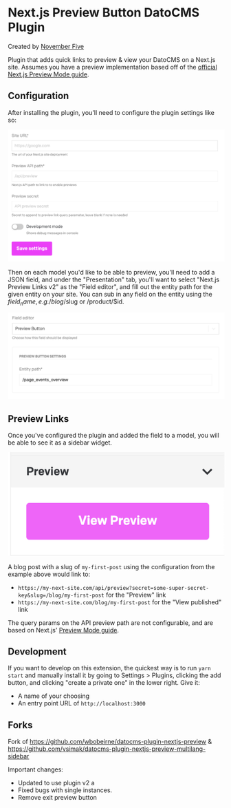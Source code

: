 # Next.js Preview Button DatoCMS Plugin

Created by [November Five](https://www.novemberfive.co/)

Plugin that adds quick links to preview & view your DatoCMS on a Next.js site.
Assumes you have a preview implementation based off of the [official Next.js Preview Mode guide](https://nextjs.org/docs/advanced-features/preview-mode).

## Configuration

After installing the plugin, you'll need to configure the plugin settings like so:

![Configuration screenshot](https://github.com/novemberfiveco/datocms-plugin-nextjs-sidebar-preview-button/blob/master/docs/configuration.png?raw=true)

Then on each model you'd like to be able to preview, you'll need to add a JSON field, and under the "Presentation"
tab, you'll want to select "Next.js Preview Links v2" as the "Field editor", and fill out the entity path for the
given entity on your site. You can sub in any field on the entity using the $field_name, e.g. /blog/$slug or
/product/$id.

![JSON field screenshot](https://github.com/novemberfiveco/datocms-plugin-nextjs-sidebar-preview-button/blob/master/docs/field.png?raw=true)

## Preview Links

Once you've configured the plugin and added the field to a model, you will be able to see it as a sidebar widget.

![Plugin screenshot](https://github.com/novemberfiveco/datocms-plugin-nextjs-sidebar-preview-button/blob/master/docs/preview.png?raw=true)

A blog post with a slug of `my-first-post` using the configuration from the example above would link to:

- `https://my-next-site.com/api/preview?secret=some-super-secret-key&slug=/blog/my-first-post` for the "Preview" link
- `https://my-next-site.com/blog/my-first-post` for the "View published" link

The query params on the API preview path are not configurable, and are based on Next.js'
[Preview Mode guide](https://nextjs.org/docs/advanced-features/preview-mode).

## Development

If you want to develop on this extension, the quickest way is to run `yarn start` and manually install it by going to Settings > Plugins,
clicking the add button, and clicking "create a private one" in the lower right. Give it:

- A name of your choosing
- An entry point URL of `http://localhost:3000`

## Forks

Fork of https://github.com/wbobeirne/datocms-plugin-nextjs-preview & https://github.com/vsimak/datocms-plugin-nextjs-preview-multilang-sidebar

Important changes:

- Updated to use plugin v2 a
- Fixed bugs with single instances.
- Remove exit preview button
